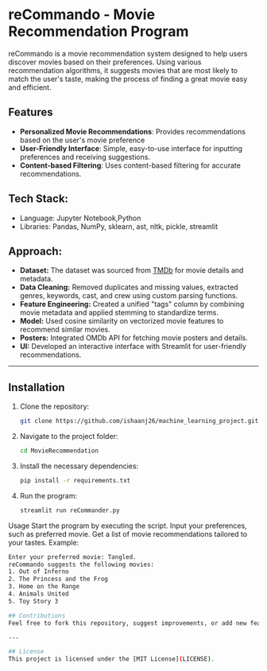 # reCommando - Movie Recommendation Program

reCommando is a movie recommendation system designed to help users discover movies based on their preferences. Using various recommendation algorithms, it suggests movies that are most likely to match the user's taste, making the process of finding a great movie easy and efficient.

## Features

- **Personalized Movie Recommendations**: Provides recommendations based on the user's movie preference
- **User-Friendly Interface**: Simple, easy-to-use interface for inputting preferences and receiving suggestions.
- **Content-based Filtering**: Uses content-based filtering for accurate recommendations.

## Tech Stack:
- Language: Jupyter Notebook,Python
- Libraries: Pandas, NumPy, sklearn, ast, nltk, pickle, streamlit

## Approach:
- **Dataset:** The dataset was sourced from [TMDb](https://www.themoviedb.org/) for movie details and metadata.
- **Data Cleaning:** Removed duplicates and missing values, extracted genres, keywords, cast, and crew using custom parsing functions.
- **Feature Engineering:** Created a unified "tags" column by combining movie metadata and applied stemming to standardize terms.
- **Model:** Used cosine similarity on vectorized movie features to recommend similar movies.
- **Posters:** Integrated OMDb API for fetching movie posters and details.
- **UI:** Developed an interactive interface with Streamlit for user-friendly recommendations.

---

## Installation

1. Clone the repository:
   ```bash
   git clone https://github.com/ishaanj26/machine_learning_project.git
2. Navigate to the project folder:
   ```bash
   cd MovieRecommendation
3. Install the necessary dependencies:
   ```bash
   pip install -r requirements.txt
4. Run the program:
   ```bash
   streamlit run reCommander.py

Usage
Start the program by executing the script.
Input your preferences, such as preferred movie.
Get a list of movie recommendations tailored to your tastes.
Example:
   ```bash
   Enter your preferred movie: Tangled.
reCommando suggests the following movies:
1. Out of Inferno
2. The Princess and the Frog
3. Home on the Range
4. Animals United
5. Toy Story 3
   
## Contributions
Feel free to fork this repository, suggest improvements, or add new features! 😊

---

## License
This project is licensed under the [MIT License](LICENSE).
